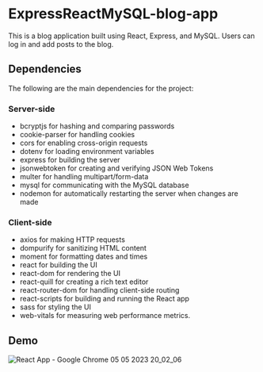 # ExpressReactMySQL-blog-app

This is a blog application built using React, Express, and MySQL. Users can log in and add posts to the blog.

## Dependencies
The following are the main dependencies for the project:

### Server-side
* bcryptjs for hashing and comparing passwords
* cookie-parser for handling cookies
* cors for enabling cross-origin requests
* dotenv for loading environment variables
* express for building the server
* jsonwebtoken for creating and verifying JSON Web Tokens
* multer for handling multipart/form-data
* mysql for communicating with the MySQL database
* nodemon for automatically restarting the server when changes are made

### Client-side
* axios for making HTTP requests
* dompurify for sanitizing HTML content
* moment for formatting dates and times
* react for building the UI
* react-dom for rendering the UI
* react-quill for creating a rich text editor
* react-router-dom for handling client-side routing
* react-scripts for building and running the React app
* sass for styling the UI
* web-vitals for measuring web performance metrics.

## Demo

![React App - Google Chrome 05 05 2023 20_02_06](https://user-images.githubusercontent.com/116550165/236533910-151f6875-a0ac-4eb5-88a9-7f326770c151.png)

